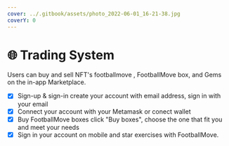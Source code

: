 ```yaml
---
cover: ../.gitbook/assets/photo_2022-06-01_16-21-38.jpg
coverY: 0
---
```


# 🌐 Trading System

Users can buy and sell NFT's footballmove , FootballMove box, and Gems on the in-app Marketplace.&#x20;

* [x] Sign-up & sign-in create your account with email address, sign in with your email
* [x] Connect your account with your Metamask or conect wallet
* [x] Buy FootballMove boxes click "Buy boxes", choose the one that fit you and meet your needs
* [x] Sign in your account on mobile and star exercises with FootballMove.
